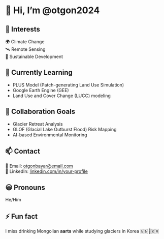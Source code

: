 # 👋 Hi, I’m @otgon2024

## 👀 Interests  
🌍 Climate Change  
🛰️ Remote Sensing  
🌱 Sustainable Development  

## 🌱 Currently Learning  
- PLUS Model (Patch-generating Land Use Simulation)  
- Google Earth Engine (GEE)  
- Land Use and Cover Change (LUCC) modeling  

## 💞️ Collaboration Goals  
- Glacier Retreat Analysis  
- GLOF (Glacial Lake Outburst Flood) Risk Mapping  
- AI-based Environmental Monitoring  

## 📫 Contact  
📧 Email: otgonbayar@email.com  
🔗 LinkedIn: [linkedin.com/in/your-profile](https://linkedin.com/in/your-profile)  

## 😀 Pronouns  
He/Him  

## ⚡ Fun fact  
I miss drinking Mongolian **aarts** while studying glaciers in Korea 🇲🇳🥛🇰🇷
